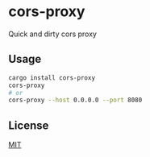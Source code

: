 # cors-proxy

Quick and dirty cors proxy

## Usage

```bash
cargo install cors-proxy
cors-proxy
# or
cors-proxy --host 0.0.0.0 --port 8080
```

## License

[MIT](./LICENSE)
